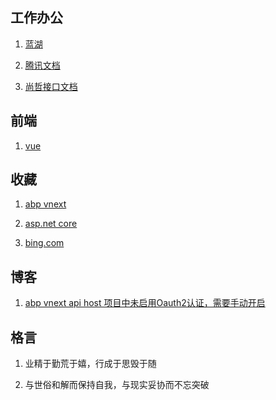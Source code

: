 ## 工作办公

1. [蓝湖](https://lanhuapp.com/web/#/item?cid=&fid=all&commonly=join)

2. [腾讯文档](https://docs.qq.com/desktop/)

3. [尚哲接口文档](http://120.24.100.216/weidongnian/szyj.stroke/blob/develop/%E5%89%8D%E7%AB%AF%E6%8E%A5%E5%8F%A3%E5%9C%B0%E5%9D%80.md)

## 前端

1. [vue](https://cn.vuejs.org/v2/guide/)

## 收藏

1. [abp vnext](https://docs.abp.io/zh-Hans/abp/latest/)

2. [asp.net core](https://docs.microsoft.com/zh-cn/aspnet/core/)

3. [bing.com](https://cn.bing.com/)

## 博客

1. [abp vnext api host 项目中未启用Oauth2认证，需要手动开启](./page/blogs/abpVnextSwaggerIdentity4.md)

## 格言

1. 业精于勤荒于嬉，行成于思毁于随

2. 与世俗和解而保持自我，与现实妥协而不忘突破
